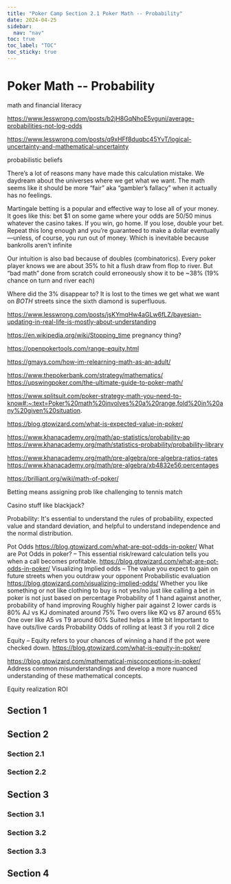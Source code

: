 ```yaml
---
title: "Poker Camp Section 2.1 Poker Math -- Probability"
date: 2024-04-25
sidebar:
  nav: "nav"
toc: true
toc_label: "TOC"
toc_sticky: true
---
```


# Poker Math -- Probability
math and financial literacy

https://www.lesswrong.com/posts/b2jH8GqNhoE5vguni/average-probabilities-not-log-odds

https://www.lesswrong.com/posts/q9xHFf8duqbc45YvT/logical-uncertainty-and-mathematical-uncertainty

probabilistic beliefs 

There’s a lot of reasons many have made this calculation mistake. We daydream about the universes where we get what we want. The math seems like it should be more “fair” aka “gambler’s fallacy” when it actually has no feelings. 

Martingale betting is a popular and effective way to lose all of your money. It goes like this: bet $1 on some game where your odds are 50/50 minus whatever the casino takes. If you win, go home. If you lose, double your bet. Repeat this long enough and you’re guaranteed to make a dollar eventually—unless, of course, you run out of money. Which is inevitable because bankrolls aren't infinite

Our intuition is also bad because of doubles (combinatorics). Every poker player knows we are about  35% to hit a flush draw from flop to river. But “bad math” done from scratch could erroneously show it to be ~38% (19% chance on turn and river each) 

Where did the 3% disappear to? It is lost to the times we get what we want on *BOTH* streets since the sixth diamond is superfluous. 

https://www.lesswrong.com/posts/jsKYmqHw4aGLw6fLZ/bayesian-updating-in-real-life-is-mostly-about-understanding

https://en.wikipedia.org/wiki/Stopping_time
pregnancy thing?

https://openpokertools.com/range-equity.html

https://gmays.com/how-im-relearning-math-as-an-adult/ 


https://www.thepokerbank.com/strategy/mathematics/
https://upswingpoker.com/the-ultimate-guide-to-poker-math/

https://www.splitsuit.com/poker-strategy-math-you-need-to-know#:~:text=Poker%20math%20involves%20a%20range,fold%20in%20any%20given%20situation.

https://blog.gtowizard.com/what-is-expected-value-in-poker/

https://www.khanacademy.org/math/ap-statistics/probability-ap
https://www.khanacademy.org/math/statistics-probability/probability-library 

https://www.khanacademy.org/math/pre-algebra/pre-algebra-ratios-rates 
https://www.khanacademy.org/math/pre-algebra/xb4832e56:percentages 

https://brilliant.org/wiki/math-of-poker/

Betting means assigning prob like challenging to tennis match 

Casino stuff like blackjack?


Probability: It's essential to understand the rules of probability, expected value and standard deviation, and helpful to understand independence and the normal distribution.

Pot Odds
https://blog.gtowizard.com/what-are-pot-odds-in-poker/ 
What are Pot Odds in poker? – This essential risk/reward calculation tells you when a call becomes profitable.
https://blog.gtowizard.com/what-are-pot-odds-in-poker/ 
Visualizing Implied odds – The value you expect to gain on future streets when you outdraw your opponent
Probabilistic evaluation
https://blog.gtowizard.com/visualizing-implied-odds/ 
Whether you like something or not like clothing to buy is not yes/no just like calling a bet in poker is not just based on percentage
Probability of 1 hand against another, probability of hand improving
Roughly higher pair against 2 lower cards is 80% 
AJ vs KJ dominated around 75% 
Two overs like KQ vs 87 around 65% 
One over like A5 vs T9 around 60% 
Suited helps a little bit
Important to have outs/live cards
Probability
Odds of rolling at least 3 if you roll 2 dice

Equity – Equity refers to your chances of winning a hand if the pot were checked down.
https://blog.gtowizard.com/what-is-equity-in-poker/

https://blog.gtowizard.com/mathematical-misconceptions-in-poker/
Address common misunderstandings and develop a more nuanced understanding of these mathematical concepts.

Equity realization
ROI


## Section 1

## Section 2
### Section 2.1
### Section 2.2


## Section 3
### Section 3.1
### Section 3.2
### Section 3.3

## Section 4
